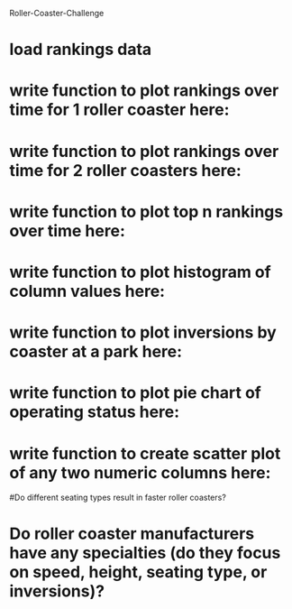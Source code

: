 Roller-Coaster-Challenge

# load rankings data 

# write function to plot rankings over time for 1 roller coaster here:

# write function to plot rankings over time for 2 roller coasters here:

# write function to plot top n rankings over time here:

# write function to plot histogram of column values here:

# write function to plot inversions by coaster at a park here:

# write function to plot pie chart of operating status here:
  
# write function to create scatter plot of any two numeric columns here:

#Do different seating types result in faster roller coasters?

# Do roller coaster manufacturers have any specialties (do they focus on speed, height, seating type, or inversions)?
